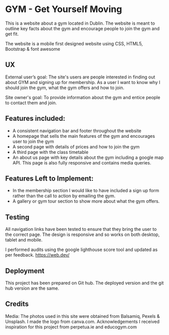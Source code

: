 
 # GYM - Get Yourself Moving
 This is a website about a gym located in Dublin. The website is meant to outline key facts about the gym and encourage people to join the gym and get fit.
 
The website is a mobile first designed website using CSS, HTML5, Bootstrap & font awesome
 
## UX
External user’s goal:
The site's users are people interested in finding out about GYM and signing up for membership. As a user I want to know why I should join the gym, what the gym offers and how to join. 

Site owner's goal:
To provide information about the gym and entice people to contact them and join. 

## Features included:
 - A consistent navigation bar and footer throughout the website
 - A homepage that sells the main features of the gym and encourages user to join the gym
 - A second page with details of prices and how to join the gym
 - A third page with the class timetable
 - An about us page with key details about the gym including a google map API. This page is also fully responsive and contains media queries. 
 

## Features Left to Implement:
- In the membership section I would like to have included a sign up form rather than the call to action by emailing the gym.
- A gallery or gym tour section to show more about what the gym offers. 


## Testing
All navigation links have been tested to ensure that they bring the user to the correct page. The design is responsive and so works on both desktop, tablet and mobile. 

I performed audits using the google lighthouse score tool and updated as per feedback. https://web.dev/ 


## Deployment
This project has been prepared on Git hub. The deployed version and the git hub version are the same.

## Credits

Media:
The photos used in this site were obtained from Balsamiq, Pexels & Unsplash. I made the logo from canva.com. 
Acknowledgements
I received inspiration for this project from perpetua.ie and educogym.com
